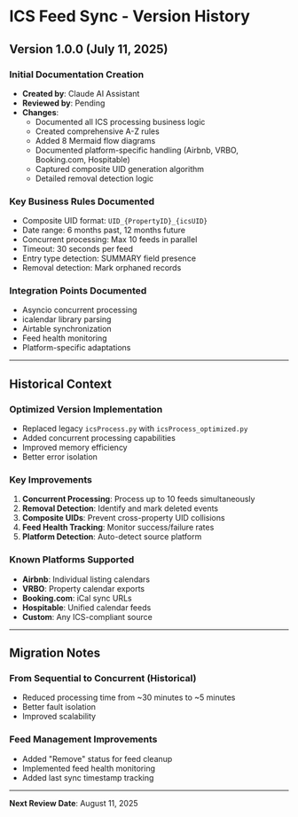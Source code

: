 # ICS Feed Sync - Version History

## Version 1.0.0 (July 11, 2025)

### Initial Documentation Creation
- **Created by**: Claude AI Assistant
- **Reviewed by**: Pending
- **Changes**:
  - Documented all ICS processing business logic
  - Created comprehensive A-Z rules
  - Added 8 Mermaid flow diagrams
  - Documented platform-specific handling (Airbnb, VRBO, Booking.com, Hospitable)
  - Captured composite UID generation algorithm
  - Detailed removal detection logic

### Key Business Rules Documented
- Composite UID format: `UID_{PropertyID}_{icsUID}`
- Date range: 6 months past, 12 months future
- Concurrent processing: Max 10 feeds in parallel
- Timeout: 30 seconds per feed
- Entry type detection: SUMMARY field presence
- Removal detection: Mark orphaned records

### Integration Points Documented
- Asyncio concurrent processing
- icalendar library parsing
- Airtable synchronization
- Feed health monitoring
- Platform-specific adaptations

---

## Historical Context

### Optimized Version Implementation
- Replaced legacy `icsProcess.py` with `icsProcess_optimized.py`
- Added concurrent processing capabilities
- Improved memory efficiency
- Better error isolation

### Key Improvements
1. **Concurrent Processing**: Process up to 10 feeds simultaneously
2. **Removal Detection**: Identify and mark deleted events
3. **Composite UIDs**: Prevent cross-property UID collisions
4. **Feed Health Tracking**: Monitor success/failure rates
5. **Platform Detection**: Auto-detect source platform

### Known Platforms Supported
- **Airbnb**: Individual listing calendars
- **VRBO**: Property calendar exports
- **Booking.com**: iCal sync URLs
- **Hospitable**: Unified calendar feeds
- **Custom**: Any ICS-compliant source

---

## Migration Notes

### From Sequential to Concurrent (Historical)
- Reduced processing time from ~30 minutes to ~5 minutes
- Better fault isolation
- Improved scalability

### Feed Management Improvements
- Added "Remove" status for feed cleanup
- Implemented feed health monitoring
- Added last sync timestamp tracking

---

**Next Review Date**: August 11, 2025